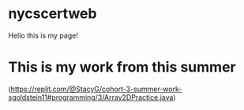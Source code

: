 # nycscertweb

Hello this is my page!

# This is my work from this summer 

(https://replit.com/@StacyG/cohort-3-summer-work-sgoldstein11#programming/3/Array2DPractice.java)
